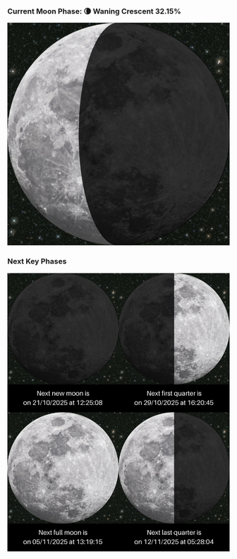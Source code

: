 ### Current Moon Phase: 🌘 Waning Crescent 32.15%
![Moon Phase](moonphase.png)
### Next Key Phases
![Gallery](gallery.png)
